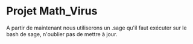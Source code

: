 # Projet Math_Virus
A partir de maintenant nous utiliserons un .sage qu'il faut exécuter sur le bash de sage, n'oublier pas de mettre à jour.
